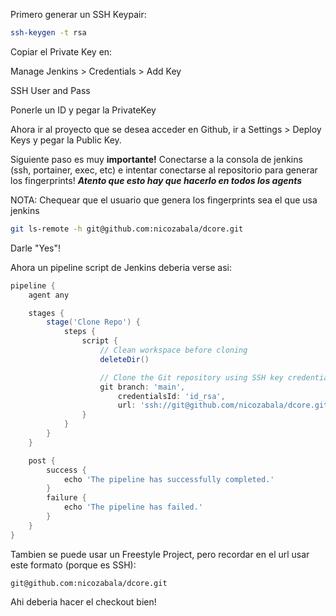 Primero generar un SSH Keypair:

```sh
ssh-keygen -t rsa
```
Copiar el Private Key en:

Manage Jenkins > Credentials > Add Key

SSH User and Pass

Ponerle un ID y pegar la PrivateKey

Ahora ir al proyecto que se desea acceder en Github, ir a Settings > Deploy Keys y pegar la Public Key.

Siguiente paso es muy **importante!** Conectarse a la consola de jenkins (ssh, portainer, exec, etc) e intentar conectarse al repositorio para generar los fingerprints! ***Atento que esto hay que hacerlo en todos los agents***

NOTA: Chequear que el usuario que genera los fingerprints sea el que usa jenkins

```bash
git ls-remote -h git@github.com:nicozabala/dcore.git
```

Darle "Yes"! 

Ahora un pipeline script de Jenkins deberia verse asi:

```groovy
pipeline {
    agent any

    stages {
        stage('Clone Repo') {
            steps {
                script {
                    // Clean workspace before cloning
                    deleteDir()

                    // Clone the Git repository using SSH key credentials
                    git branch: 'main',
                        credentialsId: 'id_rsa',
                        url: 'ssh://git@github.com/nicozabala/dcore.git'
                }
            }
        }
    }

    post {
        success {
            echo 'The pipeline has successfully completed.'
        }
        failure {
            echo 'The pipeline has failed.'
        }
    }
}
```

Tambien se puede usar un Freestyle Project, pero recordar en el url usar este formato (porque es SSH):
```
git@github.com:nicozabala/dcore.git
```

Ahi deberia hacer el checkout bien!